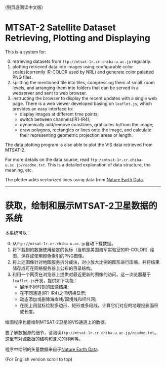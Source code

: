 (到页底阅读中文版)

MTSAT-2 Satellite Dataset Retrieving, Plotting and Displaying
=============================================================

This is a system for:

0. retrieving datasets from `ftp://mtsat-1r.cr.chiba-u.ac.jp` regularly.
0. plotting retrieved data into images using configurable color
   scales(currently IR-COLOR used by NRL) and generate color palatted PNG
   files.
0. splitting the mentioned file into tiles, compressing them at small zoom
   levels, and arranging them into folders that can be served in a
   webserver and sent to web browser.
0. instructing the browser to display the recent updates with a single web
   page. There is a web viewer developed basing on `leaflet.js`, which
   provides an easy interface to:
    * display images at different time points;
    * switch between channels(IR1-IR4);
    * dynamically add/remove coastlines, graticules to/from the image;
    * draw polygons, rectangles or lines onto the image, and calculate
      their representing geometric projection areas or length.

The data plotting program is also able to plot the VIS data retrieved from
MTSAT-2.

For more details on the data source, read
`ftp://mtsat-1r.cr.chiba-u.ac.jp/readme.txt`. This is a detailed explanation of
data structure, the meaning, etc.

The plotter adds vectorized lines using data from [Nature Earth
Data](http://www.naturalearthdata.com/downloads/10m-physical-vectors/10m-coastline/).

------

获取，绘制和展示MTSAT-2卫星数据的系统
=====================================

本系统可以：

0. 从`ftp://mtsat-1r.cr.chiba-u.ac.jp`自动下载数据。
0. 将下载到的数据使用给定的色标（当前是美国海军实验室的IR-COLOR）绘图，保存成使用颜色索引的PNG图像。
0. 将上述图像针对地图服务拆分成块，对小放大比例的图形进行压缩，并将结果储存成可在网络服务器上公布的目录结构。
0. 利用一个网页在浏览器上提供对最近更新的图像的访问。这一浏览器基于`leaflet.js`开发，提供如下功能：
    * 展示不同时刻的图像结果;
    * 在不同通道(IR1-IR4)之间切换显示;
    * 动态添加或删除海岸线/国境线和经纬网;
    * 在图上用鼠标绘制多边形、矩形或多段线，计算它们对应的地理投影面积或长度。

绘图程序也能绘制MTSAT-2卫星的VIS通道上的数据。

要了解数据源的细节，请阅读`ftp://mtsat-1r.cr.chiba-u.ac.jp/readme.txt`。
这里有对源数据的结构和含义的详解等。

程序中绘制的矢量数据来自于[Nature Earth Data](http://www.naturalearthdata.com/downloads/10m-physical-vectors/10m-coastline/).

(For English version scroll to top)
